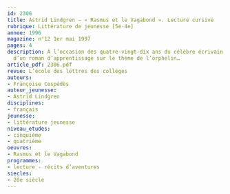 ```yaml
---
id: 2306
title: Astrid Lindgren – « Rasmus et le Vagabond ». Lecture cursive 
rubrique: Littérature de jeunesse [5e-4e]
annee: 1996
magazine: n°12 1er mai 1997
pages: 4
description: À l’occasion des quatre-vingt-dix ans du célèbre écrivain suédois, étude
  d’un roman d’apprentissage sur le thème de l’orphelin…
article_pdf: 2306.pdf
revue: L’école des lettres des collèges
auteurs:
- Françoise Cespédès
auteur_jeunesse:
- Astrid Lindgren
disciplines:
- français
jeunesse:
- littérature jeunesse
niveau_etudes:
- cinquième
- quatrième
oeuvres:
- Rasmus et le Vagabond
programmes:
- lecture - récits d’aventures
siecles:
- 20e siècle
---
```

